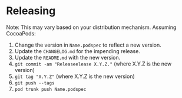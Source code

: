 Releasing
=========

Note: This may vary based on your distribution mechanism.  Assuming CocoaPods:

 1. Change the version in `Name.podspec` to reflect a new version.
 2. Update the `CHANGELOG.md` for the impending release.
 3. Update the `README.md` with the new version.
 4. `git commit -am "Releaseelease X.Y.Z."` (where X.Y.Z is the new version)
 5. `git tag "X.Y.Z"` (where X.Y.Z is the new version)
 6. `git push --tags`
 7. `pod trunk push Name.podspec`
 
